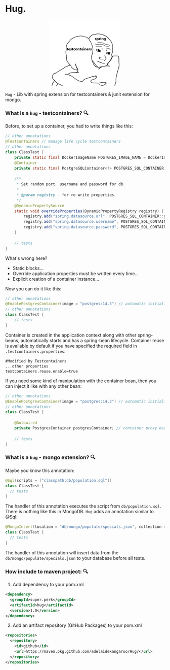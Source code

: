 # Hug. 

<p align="center">
  <img src="docs/meme.jpg" width=45% height=45%/>
</p>

`Hug` - Lib with spring extension for testcontainers & junit extension for mongo.

### What is a `hug` - testcontainers? :mag:

Before, to set up a container, you had to write things like this:
```java
// other annotations
@Testcontainers // manage life cycle testcontainers
// other annotations
class ClassTest {
    private static final DockerImageName POSTGRES_IMAGE_NAME = DockerImageName.parse("postgres:14.3");
    @Container
    private static final PostgreSQLContainer<?> POSTGRES_SQL_CONTAINER = new PostgreSQLContainer<>(POSTGRES_IMAGE_NAME);

    /**
     * Set random port, username and password for db.
     *
     * @param registry - for re-write properties.
     */
    @DynamicPropertySource
    static void overrideProperties(DynamicPropertyRegistry registry) {
        registry.add("spring.datasource.url", POSTGRES_SQL_CONTAINER::getJdbcUrl);
        registry.add("spring.datasource.username", POSTGRES_SQL_CONTAINER::getUsername);
        registry.add("spring.datasource.password", POSTGRES_SQL_CONTAINER::getPassword);
    }
    
    // tests
}
```
What's wrong here?
  - Static blocks...
  - Override application properties must be written every time...
  - Explicit creation of a container instance...
  
Now you can do it like this:
```java
// other annotations
@EnablePostgresContainer(image = "postgres:14.3") // automatic initialization and start of the container
// other annotations
class ClassTest {
    // tests
}
```
Сontainer is created in the application context along with other spring-beans, automatically starts and has a spring-bean lifecycle.
Container reuse is available by default if you have specified the required field in `.testcontainers.properties`:
```
#Modified by Testcontainers
...other properties
testcontainers.reuse.enable=true
```
If you need some kind of manipulation with the container bean, then you can inject it like with any other bean:
```java
// other annotations
@EnablePostgresContainer(image = "postgres:14.3") // automatic initialization and launch of the container
// other annotations
class ClassTest {

    @Autowired
    private PostgresContainer postgresContainer; // container proxy bean
    
    // tests
}
```

### What is a `hug` - mongo extension? :mag:
Maybe you know this annotation:
```java
@Sql(scripts = ["classpath:db/population.sql"])
class ClassTest {
  // tests
}
```
The handler of this annotation executes the script from `db/population.sql`.
There is nothing like this in MongoDB. `Hug` adds an annotation similar to @Sql:
```java
@MongoInsert(location = "db/mongo/populate/specials.json", collection = "specials")
class ClassTest {
  // tests
}
```
The handler of this annotation will insert data from the `db/mongo/populate/specials.json` to your database before all tests.

### How include to maven project: :mag:

1. Add dependency to your pom.xml
```xml
<dependency>
  <groupId>super.perk</groupId>
  <artifactId>hug</artifactId>
  <version>1.0</version>
</dependency>
```
2. Add an artifact repository (GitHub Packages) to your pom.xml
```xml
<repositories>
  <repository>
    <id>github</id>
    <url>https://maven.pkg.github.com/adelaidekangaroo/Hug/</url>
  </repository>
</repositories>
```
